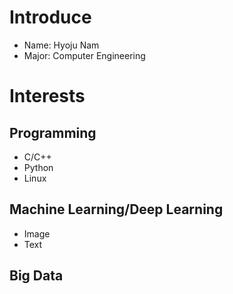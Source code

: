 # Introduce
 * Name: Hyoju Nam
 * Major: Computer Engineering

# Interests
## Programming
  * C/C++
  * Python
  * Linux
## Machine Learning/Deep Learning
  * Image
  * Text
## Big Data

